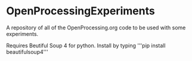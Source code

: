 # OpenProcessingExperiments
A repository of all of the OpenProcessing.org code to be used with some experiments.

Requires Beutiful Soup 4 for python.
Install by typing '''pip install beautifulsoup4'''

